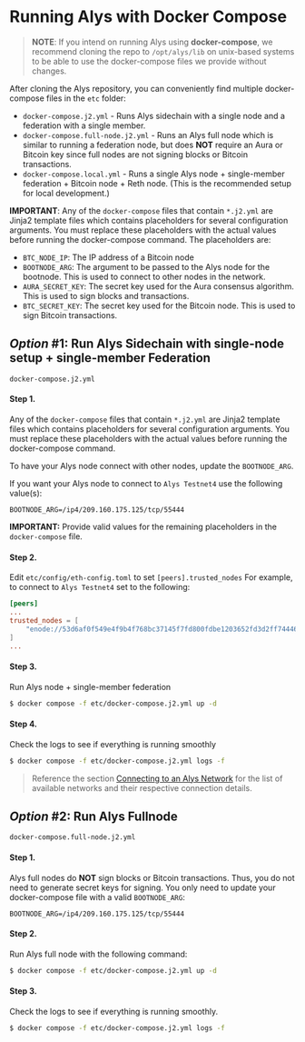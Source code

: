 # Running Alys with Docker Compose

> **NOTE**: If you intend on running Alys using **docker-compose**, we recommend cloning the repo to `/opt/alys/lib` on unix-based systems to be able to use the docker-compose files we provide without changes.

After cloning the Alys repository, you can conveniently find multiple docker-compose files in the `etc` folder:
- `docker-compose.j2.yml` - Runs Alys sidechain with a single node and a federation with a single member.
- `docker-compose.full-node.j2.yml` - Runs an Alys full node which is similar to running a federation node, but does **NOT** require an Aura or Bitcoin key since full nodes are not signing blocks or Bitcoin transactions.
- `docker-compose.local.yml` - Runs a single Alys node + single-member federation + Bitcoin node + Reth node. (This is the recommended setup for local development.)

**IMPORTANT**: Any of the `docker-compose` files that contain `*.j2.yml` are Jinja2 template files which contains placeholders for several configuration arguments. You must replace these placeholders with the actual values before running the docker-compose command. The placeholders are:
- `BTC_NODE_IP`: The IP address of a Bitcoin node
- `BOOTNODE_ARG`: The argument to be passed to the Alys node for the bootnode. This is used to connect to other nodes in the network.
- `AURA_SECRET_KEY`: The secret key used for the Aura consensus algorithm. This is used to sign blocks and transactions.
- `BTC_SECRET_KEY`: The secret key used for the Bitcoin node. This is used to sign Bitcoin transactions.

## *Option* #1: Run Alys Sidechain with single-node setup + single-member Federation

`docker-compose.j2.yml`


#### Step 1. 

Any of the `docker-compose` files that contain `*.j2.yml` are Jinja2 template files which contains placeholders for several configuration arguments. You must replace these placeholders with the actual values before running the docker-compose command.


To have your Alys node connect with other nodes, update the `BOOTNODE_ARG`.

If you want your Alys node to connect to `Alys Testnet4` use the following value(s):

`BOOTNODE_ARG=/ip4/209.160.175.125/tcp/55444`

**IMPORTANT:** Provide valid values for the remaining placeholders in the `docker-compose` file.

#### Step 2.

Edit `etc/config/eth-config.toml` to set `[peers].trusted_nodes`
For example, to connect to `Alys Testnet4` set to the following:
```toml
[peers]
...
trusted_nodes = [
    "enode://53d6af0f549e4f9b4f768bc37145f7fd800fdbe1203652fd3d2ff7444663a4f5cfe8c06d5ed4b25fe3185920c28b2957a0307f1eed8af49566bba7e3f0c95b04@209.160.175.125:30303"
]
...
```

#### Step 3. 

Run Alys node + single-member federation
```sh
$ docker compose -f etc/docker-compose.j2.yml up -d
```

#### Step 4.

Check the logs to see if everything is running smoothly
```sh
$ docker compose -f etc/docker-compose.j2.yml logs -f
```

> Reference the section [Connecting to an Alys Network](#connecting-to-an-alys-network) for the list of available networks and their respective connection details.



## *Option* #2: Run Alys Fullnode

`docker-compose.full-node.j2.yml`

#### Step 1. 

Alys full nodes do **NOT** sign blocks or Bitcoin transactions. Thus, you do not need to generate secret keys for signing. You only need to update your docker-compose file with a valid `BOOTNODE_ARG`:

`BOOTNODE_ARG=/ip4/209.160.175.125/tcp/55444`

#### Step 2.

Run Alys full node with the following command:
```sh
$ docker compose -f etc/docker-compose.j2.yml up -d
```

#### Step 3.

Check the logs to see if everything is running smoothly.
```sh
$ docker compose -f etc/docker-compose.j2.yml logs -f
```